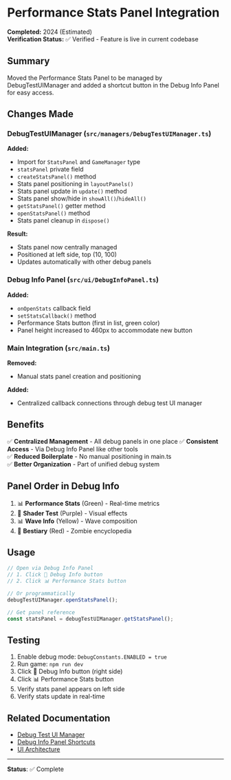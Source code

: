 # Performance Stats Panel Integration

**Completed:** 2024 (Estimated)  
**Verification Status:** ✅ Verified - Feature is live in current codebase

## Summary

Moved the Performance Stats Panel to be managed by DebugTestUIManager and added a shortcut button in the Debug Info Panel for easy access.

## Changes Made

### DebugTestUIManager (`src/managers/DebugTestUIManager.ts`)

**Added:**

- Import for `StatsPanel` and `GameManager` type
- `statsPanel` private field
- `createStatsPanel()` method
- Stats panel positioning in `layoutPanels()`
- Stats panel update in `update()` method
- Stats panel show/hide in `showAll()`/`hideAll()`
- `getStatsPanel()` getter method
- `openStatsPanel()` method
- Stats panel cleanup in `dispose()`

**Result:**

- Stats panel now centrally managed
- Positioned at left side, top (10, 100)
- Updates automatically with other debug panels

### Debug Info Panel (`src/ui/DebugInfoPanel.ts`)

**Added:**

- `onOpenStats` callback field
- `setStatsCallback()` method
- Performance Stats button (first in list, green color)
- Panel height increased to 460px to accommodate new button

### Main Integration (`src/main.ts`)

**Removed:**

- Manual stats panel creation and positioning

**Added:**

- Centralized callback connections through debug test UI manager

## Benefits

✅ **Centralized Management** - All debug panels in one place
✅ **Consistent Access** - Via Debug Info Panel like other tools  
✅ **Reduced Boilerplate** - No manual positioning in main.ts  
✅ **Better Organization** - Part of unified debug system

## Panel Order in Debug Info

1. 📊 **Performance Stats** (Green) - Real-time metrics
2. 🎨 **Shader Test** (Purple) - Visual effects
3. 📊 **Wave Info** (Yellow) - Wave composition
4. 📖 **Bestiary** (Red) - Zombie encyclopedia

## Usage

```typescript
// Open via Debug Info Panel
// 1. Click 🐛 Debug Info button
// 2. Click 📊 Performance Stats button

// Or programmatically
debugTestUIManager.openStatsPanel();

// Get panel reference
const statsPanel = debugTestUIManager.getStatsPanel();
```

## Testing

1. Enable debug mode: `DebugConstants.ENABLED = true`
2. Run game: `npm run dev`
3. Click 🐛 Debug Info button (right side)
4. Click 📊 Performance Stats button
5. Verify stats panel appears on left side
6. Verify stats update in real-time

## Related Documentation

- [Debug Test UI Manager](./DEBUG_TEST_UI_MANAGER_IMPLEMENTATION.md)
- [Debug Info Panel Shortcuts](./DEBUG_INFO_PANEL_SHORTCUTS.md)
- [UI Architecture](../../Features/UI/README.md)

---

**Status**: ✅ Complete
